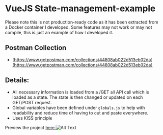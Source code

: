 # VueJS State-management-example
Please note this is not production-ready code as it has been extracted from a Docker container I developed. Some features may not work or may not compile, this is just an example of how I developed it. 

## Postman Collection
-   [https://www.getpostman.com/collections/44808ab022d513eb02da](https://www.getpostman.com/collections/44808ab022d513eb02da)

## Details: 
* All necessary information is loaded from a /GET all API call which is loaded as a state. The state is then changed or updated on each GET/POST request.
* Global variables have been defined under `globals.js` to help with readability and reduce time of having to cut and paste everywhere.
* Uses KISS principle 

Preview the project <a href=https://gfycat.com/impishsolidfunnelweaverspider> here </a>
![Alt Text](https://media.giphy.com/media/AoNccQV2h4Vkr7tiBH/giphy.gif)
